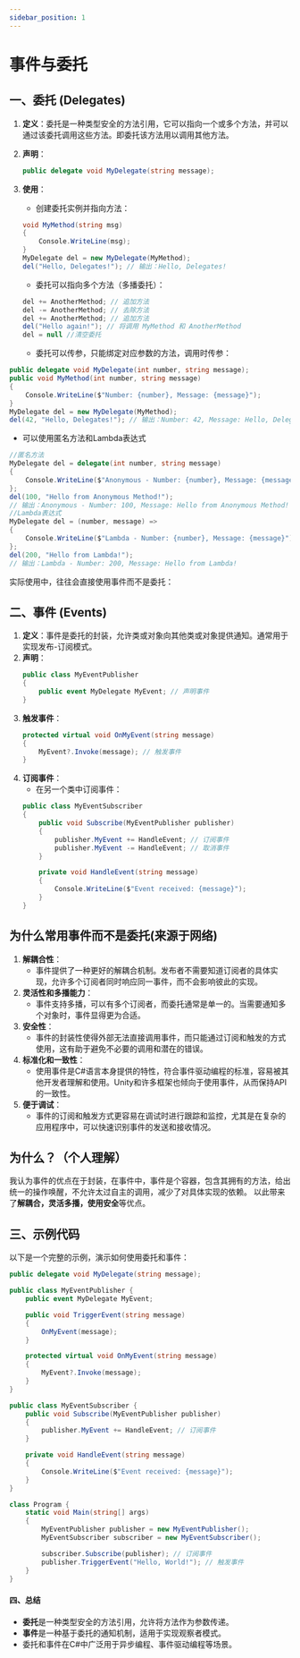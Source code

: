 ```yaml
---
sidebar_position: 1
---
```


# 事件与委托

## 一、委托 (Delegates)

1. **定义**：委托是一种类型安全的方法引用，它可以指向一个或多个方法，并可以通过该委托调用这些方法。即委托该方法用以调用其他方法。

1. **声明**：
   ```csharp
   public delegate void MyDelegate(string message);
   ```
3. **使用**：
   - 创建委托实例并指向方法：
   ```csharp
   void MyMethod(string msg) 
   {
       Console.WriteLine(msg);
   }
   MyDelegate del = new MyDelegate(MyMethod);
   del("Hello, Delegates!"); // 输出：Hello, Delegates!
   ```
   - 委托可以指向多个方法（多播委托）：
   ```csharp
   del += AnotherMethod; // 追加方法
   del -= AnotherMethod; // 去除方法
   del += AnotherMethod; // 追加方法
   del("Hello again!"); // 将调用 MyMethod 和 AnotherMethod
   del = null //清空委托
   ```
   - 委托可以传参，只能绑定对应参数的方法，调用时传参：
```csharp
public delegate void MyDelegate(int number, string message);
public void MyMethod(int number, string message) 
{
    Console.WriteLine($"Number: {number}, Message: {message}");
}
MyDelegate del = new MyDelegate(MyMethod);
del(42, "Hello, Delegates!"); // 输出：Number: 42, Message: Hello, Delegates!
```
   - 可以使用匿名方法和Lambda表达式
```csharp
//匿名方法
MyDelegate del = delegate(int number, string message) 
{
    Console.WriteLine($"Anonymous - Number: {number}, Message: {message}");
};
del(100, "Hello from Anonymous Method!"); 
// 输出：Anonymous - Number: 100, Message: Hello from Anonymous Method!
//Lambda表达式
MyDelegate del = (number, message) => 
{
    Console.WriteLine($"Lambda - Number: {number}, Message: {message}");
};
del(200, "Hello from Lambda!"); 
// 输出：Lambda - Number: 200, Message: Hello from Lambda!
```

实际使用中，往往会直接使用事件而不是委托：

## 二、事件 (Events)

1. **定义**：事件是委托的封装，允许类或对象向其他类或对象提供通知。通常用于实现发布-订阅模式。
2. **声明**：
   ```csharp
   public class MyEventPublisher 
   {
       public event MyDelegate MyEvent; // 声明事件
   }
   ```
3. **触发事件**：
   ```csharp
   protected virtual void OnMyEvent(string message) 
   {
       MyEvent?.Invoke(message); // 触发事件
   }
   ```
4. **订阅事件**：
   - 在另一个类中订阅事件：
   ```csharp
   public class MyEventSubscriber 
   {
       public void Subscribe(MyEventPublisher publisher) 
       {
           publisher.MyEvent += HandleEvent; // 订阅事件
           publisher.MyEvent -= HandleEvent; // 取消事件
       }

       private void HandleEvent(string message) 
       {
           Console.WriteLine($"Event received: {message}");
       }
   }
   ```

## 为什么常用事件而不是委托(来源于网络)

1. **解耦合性**：
    - 事件提供了一种更好的解耦合机制。发布者不需要知道订阅者的具体实现，允许多个订阅者同时响应同一事件，而不会影响彼此的实现。
2. **灵活性和多播能力**：
    - 事件支持多播，可以有多个订阅者，而委托通常是单一的。当需要通知多个对象时，事件显得更为合适。
3. **安全性**：
    - 事件的封装性使得外部无法直接调用事件，而只能通过订阅和触发的方式使用，这有助于避免不必要的调用和潜在的错误。
4. **标准化和一致性**：
    - 使用事件是C#语言本身提供的特性，符合事件驱动编程的标准，容易被其他开发者理解和使用。Unity和许多框架也倾向于使用事件，从而保持API的一致性。
5. **便于调试**：
    - 事件的订阅和触发方式更容易在调试时进行跟踪和监控，尤其是在复杂的应用程序中，可以快速识别事件的发送和接收情况。

## 为什么？（个人理解）
我认为事件的优点在于封装，在事件中，事件是个容器，包含其拥有的方法，给出统一的操作唤醒，不允许太过自主的调用，减少了对具体实现的依赖。
以此带来了**解耦合，灵活多播，使用安全**等优点。
## 三、示例代码

以下是一个完整的示例，演示如何使用委托和事件：

```csharp
public delegate void MyDelegate(string message);

public class MyEventPublisher {
    public event MyDelegate MyEvent;

    public void TriggerEvent(string message) 
    {
        OnMyEvent(message);
    }

    protected virtual void OnMyEvent(string message) 
    {
        MyEvent?.Invoke(message);
    }
}

public class MyEventSubscriber {
    public void Subscribe(MyEventPublisher publisher) 
    {
        publisher.MyEvent += HandleEvent; // 订阅事件
    }

    private void HandleEvent(string message) 
    {
        Console.WriteLine($"Event received: {message}");
    }
}

class Program {
    static void Main(string[] args) 
    {
        MyEventPublisher publisher = new MyEventPublisher();
        MyEventSubscriber subscriber = new MyEventSubscriber();

        subscriber.Subscribe(publisher); // 订阅事件
        publisher.TriggerEvent("Hello, World!"); // 触发事件
    }
}
```

#### 四、总结

- **委托**是一种类型安全的方法引用，允许将方法作为参数传递。
- **事件**是一种基于委托的通知机制，适用于实现观察者模式。
- 委托和事件在C#中广泛用于异步编程、事件驱动编程等场景。

